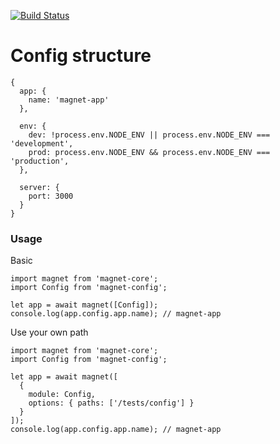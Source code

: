 [![Build Status](https://travis-ci.org/Magnetjs/magnet-config.svg?branch=master)](https://travis-ci.org/Magnetjs/magnet-config)

# Config structure
```
{
  app: {
    name: 'magnet-app'
  },

  env: {
    dev: !process.env.NODE_ENV || process.env.NODE_ENV === 'development',
    prod: process.env.NODE_ENV && process.env.NODE_ENV === 'production',
  },

  server: {
    port: 3000
  }
}
```

### Usage
Basic
```
import magnet from 'magnet-core';
import Config from 'magnet-config';

let app = await magnet([Config]);
console.log(app.config.app.name); // magnet-app
```

Use your own path
```
import magnet from 'magnet-core';
import Config from 'magnet-config';

let app = await magnet([
  {
    module: Config,
    options: { paths: ['/tests/config'] }
  }
]);
console.log(app.config.app.name); // magnet-app
```

